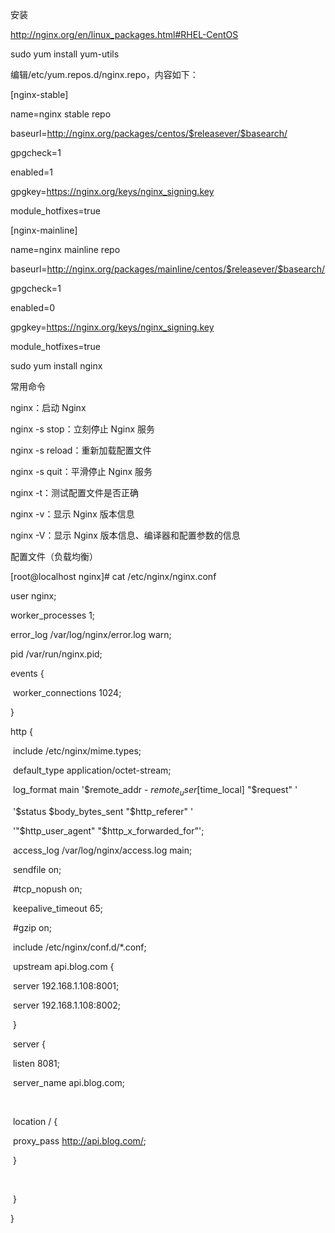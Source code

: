 安装

http://nginx.org/en/linux_packages.html#RHEL-CentOS



sudo yum install yum-utils



编辑/etc/yum.repos.d/nginx.repo，内容如下：

[nginx-stable]

name=nginx stable repo

baseurl=http://nginx.org/packages/centos/$releasever/$basearch/

gpgcheck=1

enabled=1

gpgkey=https://nginx.org/keys/nginx_signing.key

module_hotfixes=true



[nginx-mainline]

name=nginx mainline repo

baseurl=http://nginx.org/packages/mainline/centos/$releasever/$basearch/

gpgcheck=1

enabled=0

gpgkey=https://nginx.org/keys/nginx_signing.key

module_hotfixes=true



sudo yum install nginx



常用命令

nginx：启动 Nginx

nginx -s stop：立刻停止 Nginx 服务

nginx -s reload：重新加载配置文件

nginx -s quit：平滑停止 Nginx 服务

nginx -t：测试配置文件是否正确

nginx -v：显示 Nginx 版本信息

nginx -V：显示 Nginx 版本信息、编译器和配置参数的信息



配置文件（负载均衡）

[root@localhost nginx]# cat /etc/nginx/nginx.conf



user  nginx;

worker_processes  1;



error_log  /var/log/nginx/error.log warn;

pid        /var/run/nginx.pid;





events {

​    worker_connections  1024;

}





http {

​    include       /etc/nginx/mime.types;

​    default_type  application/octet-stream;



​    log_format  main  '$remote_addr - $remote_user [$time_local] "$request" '

​                      '$status $body_bytes_sent "$http_referer" '

​                      '"$http_user_agent" "$http_x_forwarded_for"';



​    access_log  /var/log/nginx/access.log  main;



​    sendfile        on;

​    \#tcp_nopush     on;



​    keepalive_timeout  65;



​    \#gzip  on;



​    include /etc/nginx/conf.d/*.conf;

   

​    upstream api.blog.com {

​        server 192.168.1.108:8001;

​        server 192.168.1.108:8002;

​    }

 

​    server {

​        listen  8081;

​        server_name  api.blog.com;

​        

​        location / {

​            proxy_pass http://api.blog.com/;

​        }

​    

​    }

}